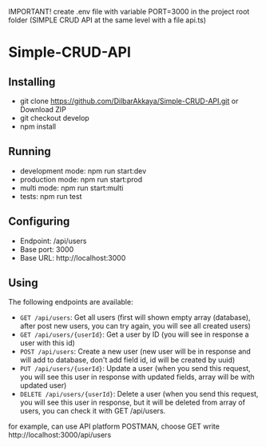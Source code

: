IMPORTANT! create .env file with variable PORT=3000 in the project root folder (SIMPLE CRUD API at the same level with a file api.ts)

# Simple-CRUD-API
## Installing
 - git clone https://github.com/DilbarAkkaya/Simple-CRUD-API.git or Download ZIP
 - git checkout develop
 - npm install

## Running
 - development mode: npm run start:dev
 - production mode: npm run start:prod
 - multi mode: npm run start:multi
 - tests: npm run test

## Configuring
 - Endpoint: /api/users
 - Base port: 3000
 - Base URL: http://localhost:3000

## Using
The following endpoints are available:
 - `GET /api/users`: Get all users (first will shown empty array (database), after post new users, you can try again, you will see all created users)
 - `GET /api/users/{userId}`: Get a user by ID (you will see in response a user with this id)
 - `POST /api/users`: Create a new user (new user will be in response and will add to database, don't add field id, id will be created by uuid)
 - `PUT /api/users/{userId}`: Update a user (when you send this request, you will see this user in response with updated fields, array will be with updated user) 
 - `DELETE /api/users/{userId}`: Delete a user (when you send this request, you will see this user in response, but it will be deleted from array of users, you can check it with GET /api/users.

for example, can use API platform POSTMAN, choose GET write  http://localhost:3000/api/users
